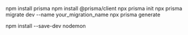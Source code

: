 npm install prisma
npm install @prisma/client
npx prisma init
npx prisma migrate dev --name your_migration_name
npx prisma generate

npm install --save-dev nodemon
